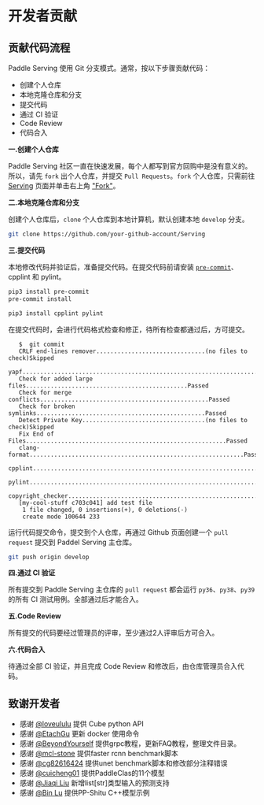 # 开发者贡献

## 贡献代码流程

Paddle Serving 使用 Git 分支模式。通常，按以下步骤贡献代码：
- 创建个人仓库
- 本地克隆仓库和分支
- 提交代码
- 通过 CI 验证
- Code Review
- 代码合入

**一.创建个人仓库**

Paddle Serving 社区一直在快速发展，每个人都写到官方回购中是没有意义的。所以，请先 `fork` 出个人仓库，并提交 `Pull Requests`。`fork` 个人仓库，只需前往 [Serving](https://github.com/PaddlePaddle/Serving) 页面并单击右上角 ["Fork"](https://github.com/PaddlePaddle/Serving/fork)。

**二.本地克隆仓库和分支**

创建个人仓库后，`clone` 个人仓库到本地计算机，默认创建本地 `develop` 分支。
```bash
git clone https://github.com/your-github-account/Serving
```

**三.提交代码**

本地修改代码并验证后，准备提交代码。在提交代码前请安装 [`pre-commit`](http://pre-commit.com/)、cpplint 和 pylint。
```bash
pip3 install pre-commit
pre-commit install

pip3 install cpplint pylint
```
在提交代码时，会进行代码格式检查和修正，待所有检查都通过后，方可提交。
```shell
   $  git commit
   CRLF end-lines remover...............................(no files to check)Skipped
   yapf.....................................................................Passed
   Check for added large files..............................................Passed
   Check for merge conflicts................................................Passed
   Check for broken symlinks................................................Passed
   Detect Private Key...................................(no files to check)Skipped
   Fix End of Files.........................................................Passed
   clang-format.............................................................Passed
   cpplint..................................................................Passed
   pylint...................................................................Passed
   copyright_checker........................................................Passed
   [my-cool-stuff c703c041] add test file
    1 file changed, 0 insertions(+), 0 deletions(-)
    create mode 100644 233
```

运行代码提交命令，提交到个人仓库，再通过 Github 页面创建一个 `pull request` 提交到 Paddel Serving 主仓库。
```bash
git push origin develop
```

**四.通过 CI 验证**

所有提交到 Paddle Serving 主仓库的 `pull request` 都会运行 `py36`、`py38`、`py39`的所有 CI 测试用例。全部通过后才能合入。

**五.Code Review**

所有提交的代码要经过管理员的评审，至少通过2人评审后方可合入。

**六.代码合入**

待通过全部 CI 验证，并且完成 Code Review 和修改后，由仓库管理员合入代码。


## 致谢开发者

- 感谢 [@loveululu](https://github.com/loveululu) 提供 Cube python API
- 感谢 [@EtachGu](https://github.com/EtachGu) 更新 docker 使用命令
- 感谢 [@BeyondYourself](https://github.com/BeyondYourself) 提供grpc教程，更新FAQ教程，整理文件目录。
- 感谢 [@mcl-stone](https://github.com/mcl-stone) 提供faster rcnn benchmark脚本
- 感谢 [@cg82616424](https://github.com/cg82616424) 提供unet benchmark脚本和修改部分注释错误
- 感谢 [@cuicheng01](https://github.com/cuicheng01) 提供PaddleClas的11个模型
- 感谢 [@Jiaqi Liu](https://github.com/LiuChiachi) 新增list[str]类型输入的预测支持
- 感谢 [@Bin Lu](https://github.com/Intsigstephon) 提供PP-Shitu C++模型示例
